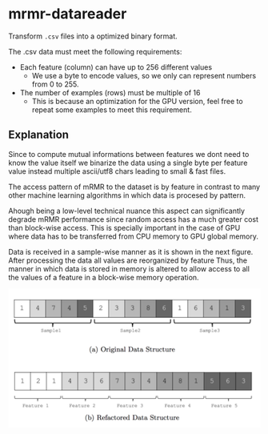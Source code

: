 # mrmr-datareader

Transform `.csv` files into a optimized binary format.

The .csv data must meet the following requirements:

  - Each feature (column) can have up to 256 different values
    - We use a byte to encode values, so we only can represent numbers from 0 to 255.
  - The number of examples (rows) must be multiple of 16
    - This is because an optimization for the GPU version, feel free to repeat some examples to meet this requirement.
  
  
## Explanation

Since to compute mutual informations between features we dont need to know the value itself we binarize the data using a single byte per
feature value instead multiple ascii/utf8 chars leading to small & fast files.
  
The access pattern of mRMR to the dataset is by feature in contrast to many other machine learning algorithms
in which data is procesed by pattern.

Ahough being a low-level technical nuance this aspect can significantly degrade mRMR performance since random access 
has a much greater cost than block-wise access. This is specially important in the case of GPU where data has to be transferred from CPU memory to GPU global memory.

Data is received in a sample-wise manner as it is shown in the next figure. After processing the data all values are reorganized by feature Thus, the manner in which data is stored in memory is altered to allow access to all the values of a feature in 
a block-wise memory operation. 


![.mrmr data structure](/image.png)
